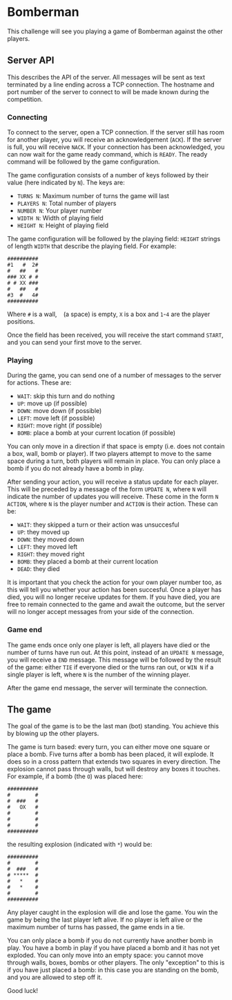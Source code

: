 # Bomberman

This challenge will see you playing a game of Bomberman against the other players.

## Server API

This describes the API of the server. All messages will be sent as text terminated by a line ending across a TCP connection. The hostname and port number of the server to connect to will be made known during the competition.

### Connecting

To connect to the server, open a TCP connection. If the server still has room for another player, you will receive an acknowledgement (`ACK`). If the server is full, you will receive `NACK`. If your connection has been acknowledged, you can now wait for the game ready command, which is `READY`. The ready command will be followed by the game configuration.

The game configuration consists of a number of keys followed by their value (here indicated by `N`). The keys are:

* `TURNS N`: Maximum number of turns the game will last
* `PLAYERS N`: Total number of players
* `NUMBER N`: Your player number
* `WIDTH N`: Width of playing field
* `HEIGHT N`: Height of playing field

The game configuration will be followed by the playing field: `HEIGHT` strings of length `WIDTH` that describe the playing field. For example:

```
##########
#1   #  2#
#   ##   #
### XX # #
# # XX ###
#   ##   #
#3  #   4#
##########
```

Where `#` is a wall, ` ` (a space) is empty, `X` is a box and `1`-`4` are the player positions.

Once the field has been received, you will receive the start command `START`, and you can send your first move to the server.

### Playing

During the game, you can send one of a number of messages to the server for actions. These are:

* `WAIT`: skip this turn and do nothing
* `UP`: move up (if possible)
* `DOWN`: move down (if possible)
* `LEFT`: move left (if possible)
* `RIGHT`: move right (if possible)
* `BOMB`: place a bomb at your current location (if possible)

You can only move in a direction if that space is empty (i.e. does not contain a box, wall, bomb or player). If two players attempt to move to the same space during a turn, both players will remain in place. You can only place a bomb if you do not already have a bomb in play.

After sending your action, you will receive a status update for each player. This will be preceded by a message of the form `UPDATE N`, where `N` will indicate the number of updates you will receive. These come in the form `N ACTION`, where `N` is the player number and `ACTION` is their action. These can be:

* `WAIT`: they skipped a turn or their action was unsuccesful
* `UP`: they moved up
* `DOWN`: they moved down
* `LEFT`: they moved left
* `RIGHT`: they moved right
* `BOMB`: they placed a bomb at their current location
* `DEAD`: they died

It is important that you check the action for your own player number too, as this will tell you whether your action has been succesful. Once a player has died, you will no longer receive updates for them. If you have died, you are free to remain connected to the game and await the outcome, but the server will no longer accept messages from your side of the connection.

### Game end

The game ends once only one player is left, all players have died or the number of turns have run out. At this point, instead of an `UPDATE N` message, you will receive a `END` message. This message will be followed by the result of the game: either `TIE` if everyone died or the turns ran out, or `WIN N` if a single player is left, where `N` is the number of the winning player.

After the game end message, the server will terminate the connection.

## The game

The goal of the game is to be the last man (bot) standing. You achieve this by blowing up the other players.

The game is turn based: every turn, you can either move one square or place a bomb. Five turns after a bomb has been placed, it will explode. It does so in a cross pattern that extends two squares in every direction. The explosion cannot pass through walls, but will destroy any boxes it touches. For example, if a bomb (the `O`) was placed here:

```
##########
#        #
#  ###   #
#   OX   #
#        #
#        #
#        #
##########
```

the resulting explosion (indicated with `*`) would be:

```
##########
#        #
#  ###   #
# *****  #
#   *    #
#   *    #
#        #
##########
```

Any player caught in the explosion will die and lose the game. You win the game by being the last player left alive. If no player is left alive or the maximum number of turns has passed, the game ends in a tie.

You can only place a bomb if you do not currently have another bomb in play. You have a bomb in play if you have placed a bomb and it has not yet exploded. You can only move into an empty space: you cannot move through walls, boxes, bombs or other players. The only "exception" to this is if you have just placed a bomb: in this case you are standing on the bomb, and you are allowed to step off it.

Good luck!
